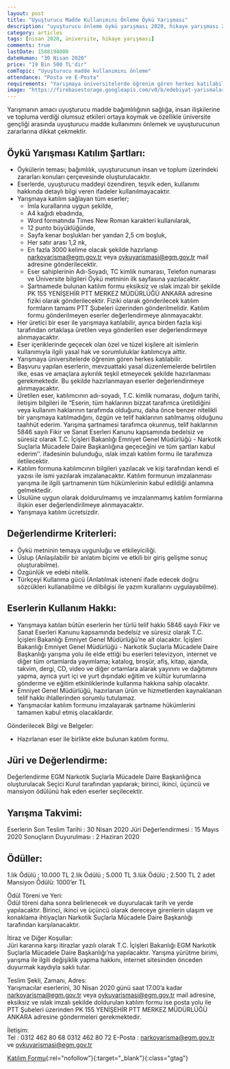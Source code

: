 ```yaml
---
layout: post
title: "Uyuşturucu Madde Kullanımını Önleme Öykü Yarışması"
description: "uyuşturucu önleme öykü yarışması 2020, hikaye yarışması 2020, hikaye yarışmaları, öykü yarışmaları"
category: articles
tags: [nisan 2020, üniversite, hikaye yarışması]
comments: true
lastDate: 1588194000
dateHuman: "30 Nisan 2020"
price: "19 Bin 500 TL'dir"
comTopic: "Uyuşturucu madde kullanımını önleme"
attendance: "Posta ve E-Posta"
requirements: "Yarışmaya üniversitelerde öğrenim gören herkes katılabilir."
image: "https://firebasestorage.googleapis.com/v0/b/edebiyat-yarismalari.appspot.com/o/uyusturucu-madde-kullanimi-onleme-oyku-yarismasi.png?alt=media&token=3211fb38-d42c-41ed-8ebc-087c96fc8d12"
---
```


Yarışmanın amacı uyuşturucu madde bağımlılığının sağlığa, insan ilişkilerine ve topluma verdiği olumsuz etkileri ortaya koymak ve özellikle üniversite gençliği arasında uyuşturucu madde kullanımını önlemek ve uyuşturucunun zararlarına dikkat çekmektir.

## Öykü Yarışması Katılım Şartları:  
- Öykülerin teması; bağımlılık, uyuşturucunun insan ve toplum üzerindeki zararları konuları çerçevesinde oluşturulacaktır.
- Eserlerde, uyuşturucu maddeyi özendiren, teşvik eden, kullanımı hakkında detaylı bilgi veren ifadeler kullanılmayacaktır.
- Yarışmaya katılım sağlayan tüm eserler;
    - İmla kurallarına uygun şekilde,
    - A4 kağıdı ebadında,
    - Word formatında Times New Roman karakteri kullanılarak,
    - 12 punto büyüklüğünde,
    - Sayfa kenar boşlukları her yandan 2,5 cm boşluk,
    - Her satır arası 1,2 nk,
    - En fazla 3000 kelime olacak şekilde hazırlanıp narkoyarisma@egm.gov.tr veya oykuyarismasi@egm.gov.tr mail adresine gönderilecektir.
    - Eser sahiplerinin Adı-Soyadı, TC kimlik numarası, Telefon numarası ve Üniversite bilgileri Öykü metninin ilk sayfasına yazılacaktır.
    - Şartnamede bulunan katılım formu eksiksiz ve ıslak imzalı bir şekilde PK 155 YENİŞEHİR PTT MERKEZ MÜDÜRLÜĞÜ ANKARA adresine fiziki olarak gönderilecektir. Fiziki olarak gönderilecek katılım formların tamamı PTT Şubeleri üzerinden gönderilmelidir. Katılım formu gönderilmeyen eserler değerlendirmeye alınmayacaktır.
- Her üretici bir eser ile yarışmaya katılabilir, ayrıca birden fazla kişi tarafından ortaklaşa üretilen veya gönderilen eser değerlendirmeye alınmayacaktır.
- Eser içeriklerinde geçecek olan özel ve tüzel kişilere ait isimlerin kullanımıyla ilgili yasal hak ve sorumluluklar katılımcıya aittir.
- Yarışmaya üniversitelerde öğrenim gören herkes katılabilir.
- Başvuru yapılan eserlerin, mevzuattaki yasal düzenlemelerde belirtilen ilke, esas ve amaçlara aykırılık teşkil etmeyecek şekilde hazırlanması gerekmektedir. Bu şekilde hazırlanmayan eserler değerlendirmeye alınmayacaktır.
- Üretilen eser, katılımcının adı-soyadı, T.C. kimlik numarası, doğum tarihi, iletişim bilgileri ile “Eserin, tüm haklarının bizzat tarafımca üretildiğini veya kullanım haklarının tarafımda olduğunu, daha önce benzer nitelikli bir yarışmaya katılmadığını, özgün ve telif haklarının satılmamış olduğunu taahhüt ederim. Yarışma şartnamesi tarafımca okunmuş, telif haklarının 5846 sayılı Fikir ve Sanat Eserleri Kanunu kapsamında bedelsiz ve süresiz olarak T.C. İçişleri Bakanlığı Emniyet Genel Müdürlüğü - Narkotik Suçlarla Mücadele Daire Başkanlığına geçeceğini ve tüm şartları kabul ederim’’. ifadesinin bulunduğu, ıslak imzalı katılım formu ile tarafımıza iletilecektir.
- Katılım formuna katılımcının bilgileri yazılacak ve kişi tarafından kendi el yazısı ile ismi yazılarak imzalanacaktır. Katılım formunun imzalanması yarışma ile ilgili şartnamenin tüm hükümlerinin kabul edildiği anlamına gelmektedir.
- Usulüne uygun olarak doldurulmamış ve imzalanmamış katılım formlarına ilişkin eser değerlendirilmeye alınmayacaktır.
- Yarışmaya katılım ücretsizdir.

## Değerlendirme Kriterleri:  
- Öykü metninin temaya uygunluğu ve etkileyiciliği.
- Üslup (Anlaşılabilir bir anlatım biçimi ve etkili bir giriş gelişme sonuç oluşturabilme).
- Özgünlük ve edebi nitelik.
- Türkçeyi Kullanma gücü (Anlatılmak isteneni ifade edecek doğru sözcükleri kullanabilme ve dilbilgisi ile yazım kurallarını uygulayabilme).

## Eserlerin Kullanım Hakkı:  
- Yarışmaya katılan bütün eserlerin her türlü telif hakkı 5846 sayılı Fikir ve Sanat Eserleri Kanunu kapsamında bedelsiz ve süresiz olarak T.C. İçişleri Bakanlığı Emniyet Genel Müdürlüğü’ne ait olacaktır. İçişleri Bakanlığı Emniyet Genel Müdürlüğü - Narkotik Suçlarla Mücadele Daire Başkanlığı yarışma yolu ile elde ettiği bu eserleri televizyon, internet ve diğer tüm ortamlarda yayımlama; katalog, broşür, afiş, kitap, ajanda, takvim, dergi, CD, video ve diğer ortamlara alarak yayınını ve dağıtımını yapma, ayrıca yurt içi ve yurt dışındaki eğitim ve kültür kurumlarına gönderme ve eğitim etkinliklerinde kullanma hakkına sahip olacaktır.
- Emniyet Genel Müdürlüğü, hazırlanan ürün ve hizmetlerden kaynaklanan telif hakkı ihlallerinden sorumlu tutulamaz.
- Yarışmacılar katılım formunu imzalayarak şartname hükümlerini tamamen kabul etmiş olacaklardır.

Gönderilecek Bilgi ve Belgeler:  
- Hazırlanan eser ile birlikte ekte bulunan katılım formu.

## Jüri ve Değerlendirme:  
Değerlendirme EGM Narkotik Suçlarla Mücadele Daire Başkanlığınca oluşturulacak Seçici Kurul tarafından yapılarak; birinci, ikinci, üçüncü ve mansiyon ödülünü hak eden eserler seçilecektir.

## Yarışma Takvimi:  
Eserlerin Son Teslim Tarihi : 30 Nisan 2020
Jüri Değerlendirmesi : 15 Mayıs 2020
Sonuçların Duyurulması : 2 Haziran 2020

## Ödüller:  
1.lik Ödülü ; 10.000 TL
2.lik Ödülü ; 5.000 TL
3.lük Ödülü ; 2.500 TL
2 adet Mansiyon Ödülü: 1000’er TL

Ödül Töreni ve Yeri:  
Ödül töreni daha sonra belirlenecek ve duyurulacak tarih ve yerde yapılacaktır. Birinci, ikinci ve üçüncü olarak dereceye girenlerin ulaşım ve konaklama ihtiyaçları Narkotik Suçlarla Mücadele Daire Başkanlığı tarafından karşılanacaktır.

İtiraz ve Diğer Koşullar:  
Jüri kararına karşı itirazlar yazılı olarak T.C. İçişleri Bakanlığı EGM Narkotik Suçlarla Mücadele Daire Başkanlığı’na yapılacaktır.
Yarışma yürütme birimi, yarışma ile ilgili değişiklik yapma hakkını, internet sitesinden önceden duyurmak kaydıyla saklı tutar.

Teslim Şekli, Zamanı, Adres:  
Yarışmacılar eserlerini, 30 Nisan 2020 günü saat 17.00’a kadar narkoyarisma@egm.gov.tr veya oykuyarismasi@egm.gov.tr mail adresine, eksiksiz
ve ıslak imzalı şekilde doldurulan katılım formu ise posta yolu ile PTT Şubeleri üzerinden PK 155 YENİŞEHİR PTT MERKEZ MÜDÜRLÜĞÜ ANKARA adresine
göndermeleri gerekmektedir.

İletişim:  
Tel : 0312 462 80 68
      0312 462 80 72
E-Posta : narkoyarisma@egm.gov.tr ve oykuyarismasi@egm.gov.tr

[Katılım Formu](https://firebasestorage.googleapis.com/v0/b/edebiyat-yarismalari.appspot.com/o/uyusturucu-madde-kullanimi-onleme-oyku-yarismasi-katilim-formu.pdf?alt=media&token=be7fcf23-e1d5-444a-9401-9ca9db105f1a){:rel="nofollow"}{:target="_blank"}{:class="gtag"}